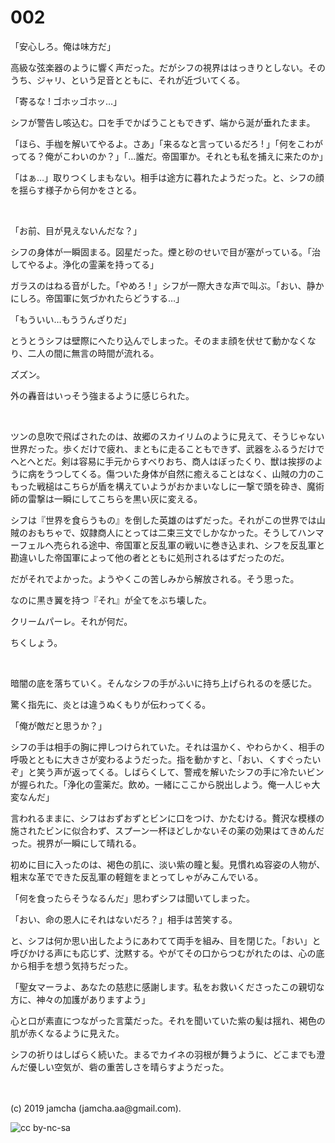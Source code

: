 

# 002

「安心しろ。俺は味方だ」

高級な弦楽器のように響く声だった。だがシフの視界ははっきりとしない。そのうち、ジャリ、という足音とともに、それが近づいてくる。

「寄るな ! ゴホッゴホッ…」

シフが警告し咳込む。口を手でかばうこともできず、端から涎が垂れたまま。

「ほら、手枷を解いてやるよ。さあ」「来るなと言っているだろ ! 」「何をこわがってる？俺がこわいのか？」「…誰だ。帝国軍か。それとも私を捕えに来たのか」

「はぁ…」取りつくしまもない。相手は途方に暮れたようだった。と、シフの顔を揺らす様子から何かをさとる。

<br>

「お前、目が見えないんだな？」

シフの身体が一瞬固まる。図星だった。煙と砂のせいで目が塞がっている。「治してやるよ。浄化の霊薬を持ってる」

ガラスのはねる音がした。「やめろ ! 」シフが一際大きな声で叫ぶ。「おい、静かにしろ。帝国軍に気づかれたらどうする…」

「もういい…もううんざりだ」

とうとうシフは壁際にへたり込んでしまった。そのまま顔を伏せて動かなくなり、二人の間に無言の時間が流れる。

ズズン。

外の轟音はいっそう強まるように感じられた。

<br>

ツンの息吹で飛ばされたのは、故郷のスカイリムのように見えて、そうじゃない世界だった。歩くだけで疲れ、まともに走ることもできず、武器をふるうだけでへとへとだ。剣は容易に手元からすべりおち、商人はぼったくり、獣は挨拶のように病をうつしてくる。傷ついた身体が自然に癒えることはなく、山賊の力のこもった戦槌はこちらが盾を構えていようがおかまいなしに一撃で頭を砕き、魔術師の雷撃は一瞬にしてこちらを黒い灰に変える。

シフは『世界を食らうもの』を倒した英雄のはずだった。それがこの世界では山賊のおもちゃで、奴隷商人にとっては二束三文でしかなかった。そうしてハンマーフェルへ売られる途中、帝国軍と反乱軍の戦いに巻き込まれ、シフを反乱軍と勘違いした帝国軍によって他の者とともに処刑されるはずだったのだ。

だがそれでよかった。ようやくこの苦しみから解放される。そう思った。

なのに黒き翼を持つ『それ』が全てをぶち壊した。

クリームパーレ。それが何だ。

ちくしょう。

<br>

暗闇の底を落ちていく。そんなシフの手がふいに持ち上げられるのを感じた。

驚く指先に、炎とは違うぬくもりが伝わってくる。

「俺が敵だと思うか？」

シフの手は相手の胸に押しつけられていた。それは温かく、やわらかく、相手の呼吸とともに大きさが変わるようだった。指を動かすと、「おい、くすぐったいぞ」と笑う声が返ってくる。しばらくして、警戒を解いたシフの手に冷たいビンが握られた。「浄化の霊薬だ。飲め。一緒にここから脱出しよう。俺一人じゃ大変なんだ」

言われるままに、シフはおずおずとビンに口をつけ、かたむける。贅沢な模様の施されたビンに似合わず、スプーン一杯ほどしかないその薬の効果はてきめんだった。視界が一瞬にして晴れる。

初めに目に入ったのは、褐色の肌に、淡い紫の瞳と髪。見慣れぬ容姿の人物が、粗末な革でできた反乱軍の軽鎧をまとってしゃがみこんでいる。

「何を食ったらそうなるんだ」思わずシフは聞いてしまった。

「おい、命の恩人にそれはないだろ？」相手は苦笑する。

と、シフは何か思い出したようにあわてて両手を組み、目を閉じた。「おい」と呼びかける声にも応じず、沈黙する。やがてその口からつむがれたのは、心の底から相手を想う気持ちだった。

「聖女マーラよ、あなたの慈悲に感謝します。私をお救いくださったこの親切な方に、神々の加護がありますよう」

心と口が素直につながった言葉だった。それを聞いていた紫の髪は揺れ、褐色の肌が赤くなるように見えた。

シフの祈りはしばらく続いた。まるでカイネの羽根が舞うように、どこまでも澄んだ優しい空気が、砦の重苦しさを晴らすようだった。

<br>
<br>
(c) 2019 jamcha (jamcha.aa@gmail.com).

![cc by-nc-sa](https://i.creativecommons.org/l/by-nc-sa/4.0/88x31.png)

